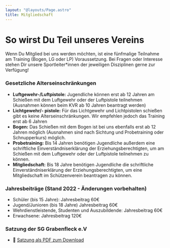 ```yaml
---
layout: "@layouts/Page.astro"
title: Mitgliedschaft
---
```


# So wirst Du Teil unseres Vereins

Wenn Du Mitglied bei uns werden möchten, ist eine fünfmalige Teilnahme am Training (Bogen, LG oder LP) Voraussetzung. Bei Fragen oder Interesse stehen Dir unsere Sportleiter\*innen der jeweiligen Disziplinen gerne zur Verfügung!

### Gesetzliche Alterseinschränkungen

- **Luftgewehr-/Luftpistole:** Jugendliche können erst ab 12 Jahren am Schießen mit dem Luftgewehr oder der Luftpistole teilnehmen (Ausnahmen können beim KVR ab 10 Jahren beantragt werden)
- **Lichtgewehr/- pistole:** Für das Lichtgewehr und Lichtpistolen schießen gibt es keine Alterseinschränkungen. Wir empfehlen jedoch das Training erst ab 6 Jahren
- **Bogen:** Das Schießen mit dem Bogen ist bei uns ebenfalls erst ab 12 Jahren möglich (Ausnahmen sind nach Sichtung und Probetraining oder Schnupperkurs) möglich.
- **Probetraining:** Bis 14 Jahren benötigen Jugendliche außerdem eine schriftliche Einverständniserklärung der Erziehungsberechtigten, um am Schießen mit dem Luftgewehr oder der Luftpistole teilnehmen zu können.
- **Mitgliedschaft:** Bis 18 Jahre benötigen Jugendliche die schriftliche Einverständniserklärung der Erziehungsberechtigten, um eine Mitgliedschaft im Schützenverein beantragen zu können.

### Jahresbeiträge (Stand 2022 - Änderungen vorbehalten)

- Schüler (bis 15 Jahre): Jahresbeitrag 60€
- Jugend/Junioren (bis 18 Jahre) Jahresbeitrag 60€
- Wehrdienstleistende, Studenten und Auszubildende: Jahresbeitrag 60€
- Erwachsene: Jahresbeitrag 120€

### Satzung der SG Grabenfleck e.V

- 📖 [Satzung als PDF zum Download](/images/uploads/satzung_sggrabenfleck.pdf)
